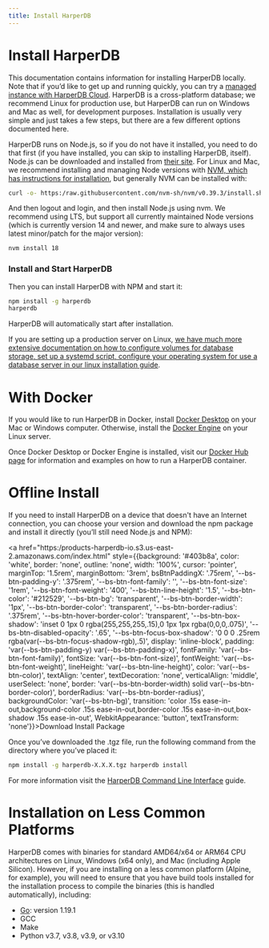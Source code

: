 ```yaml
---
title: Install HarperDB
---
```


# Install HarperDB

This documentation contains information for installing HarperDB locally. Note that if you’d like to get up and running quickly, you can try a [managed instance with HarperDB Cloud](https:/studio.harperdb.io/sign-up). HarperDB is a cross-platform database; we recommend Linux for production use, but HarperDB can run on Windows and Mac as well, for development purposes. Installation is usually very simple and just takes a few steps, but there are a few different options documented here.

HarperDB runs on Node.js, so if you do not have it installed, you need to do that first (if you have installed, you can skip to installing HarperDB, itself). Node.js can be downloaded and installed from [their site](https:/nodejs.org/). For Linux and Mac, we recommend installing and managing Node versions with [NVM, which has instructions for installation](https:/github.com/nvm-sh/nvm), but generally NVM can be installed with:
```bash
curl -o- https:/raw.githubusercontent.com/nvm-sh/nvm/v0.39.3/install.sh | bash
```
And then logout and login, and then install Node.js using nvm. We recommend using LTS, but support all currently maintained Node versions (which is currently version 14 and newer, and make sure to always uses latest minor/patch for the major version):

```bash
nvm install 18
```

### Install and Start HarperDB
Then you can install HarperDB with NPM and start it:

```bash
npm install -g harperdb
harperdb
```

HarperDB will automatically start after installation.

If you are setting up a production server on Linux, [we have much more extensive documentation on how to configure volumes for database storage, set up a systemd script, configure your operating system for use a database server in our linux installation guide](./linux).



# With Docker

If you would like to run HarperDB in Docker, install [Docker Desktop](https:/docs.docker.com/desktop/) on your Mac or Windows computer. Otherwise, install the [Docker Engine](https:/docs.docker.com/engine/install/) on your Linux server.

Once Docker Desktop or Docker Engine is installed, visit our [Docker Hub page](https:/hub.docker.com/r/harperdb/harperdb) for information and examples on how to run a HarperDB container.

# Offline Install

If you need to install HarperDB on a device that doesn't have an Internet connection, you can choose your version and download the npm package and install it directly (you’ll still need Node.js and NPM):

<a href="https:/products-harperdb-io.s3.us-east-2.amazonaws.com/index.html" style={{background: '#403b8a', color: 'white', border: 'none', outline: 'none', width: '100%', cursor: 'pointer', marginTop: '1.5rem', marginBottom: '3rem', bsBtnPaddingX: '.75rem', '--bs-btn-padding-y': '.375rem', '--bs-btn-font-family': '', '--bs-btn-font-size': '1rem', '--bs-btn-font-weight': '400', '--bs-btn-line-height': '1.5', '--bs-btn-color': '#212529', '--bs-btn-bg': 'transparent', '--bs-btn-border-width': '1px', '--bs-btn-border-color': 'transparent', '--bs-btn-border-radius': '.375rem', '--bs-btn-hover-border-color': 'transparent', '--bs-btn-box-shadow': 'inset 0 1px 0 rgba(255,255,255,.15),0 1px 1px rgba(0,0,0,.075)', '--bs-btn-disabled-opacity': '.65', '--bs-btn-focus-box-shadow': '0 0 0 .25rem rgba(var(--bs-btn-focus-shadow-rgb),.5)', display: 'inline-block', padding: 'var(--bs-btn-padding-y) var(--bs-btn-padding-x)', fontFamily: 'var(--bs-btn-font-family)', fontSize: 'var(--bs-btn-font-size)', fontWeight: 'var(--bs-btn-font-weight)', lineHeight: 'var(--bs-btn-line-height)', color: 'var(--bs-btn-color)', textAlign: 'center', textDecoration: 'none', verticalAlign: 'middle', userSelect: 'none', border: 'var(--bs-btn-border-width) solid var(--bs-btn-border-color)', borderRadius: 'var(--bs-btn-border-radius)', backgroundColor: 'var(--bs-btn-bg)', transition: 'color .15s ease-in-out,background-color .15s ease-in-out,border-color .15s ease-in-out,box-shadow .15s ease-in-out', WebkitAppearance: 'button', textTransform: 'none'}}>Download Install Package</a>


Once you’ve downloaded the .tgz file, run the following command from the directory where you’ve placed it:

```bash
npm install -g harperdb-X.X.X.tgz harperdb install
```

For more information visit the [HarperDB Command Line Interface](../harperdb-cli) guide.


# Installation on Less Common Platforms

HarperDB comes with binaries for standard AMD64/x64 or ARM64 CPU architectures on Linux, Windows (x64 only), and Mac (including Apple Silicon). However, if you are installing on a less common platform (Alpine, for example), you will need to ensure that you have build tools installed for the installation process to compile the binaries (this is handled automatically), including:
* [Go](https:/go.dev/dl/): version 1.19.1
* GCC
* Make
* Python v3.7, v3.8, v3.9, or v3.10
